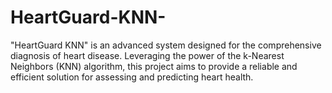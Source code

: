# HeartGuard-KNN-
"HeartGuard KNN" is an advanced system designed for the comprehensive diagnosis of heart disease. Leveraging the power of the k-Nearest Neighbors (KNN) algorithm, this project aims to provide a reliable and efficient solution for assessing and predicting heart health.
